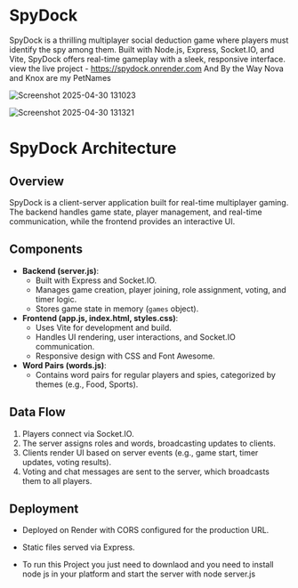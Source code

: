 # SpyDock
SpyDock is a thrilling multiplayer social deduction game where players must identify the spy among them. Built with Node.js, Express, Socket.IO, and Vite, SpyDock offers real-time gameplay with a sleek, responsive interface.
view the live project - https://spydock.onrender.com
And By the Way Nova and Knox are my PetNames

![Screenshot 2025-04-30 131023](https://github.com/user-attachments/assets/0f4b5512-8f3a-432d-a9b0-e736be046fad)

![Screenshot 2025-04-30 131321](https://github.com/user-attachments/assets/9ff96b39-da93-4423-9c5d-9510c5c52e88)

# SpyDock Architecture

## Overview
SpyDock is a client-server application built for real-time multiplayer gaming. The backend handles game state, player management, and real-time communication, while the frontend provides an interactive UI.

## Components
- **Backend (server.js)**:
  - Built with Express and Socket.IO.
  - Manages game creation, player joining, role assignment, voting, and timer logic.
  - Stores game state in memory (`games` object).
- **Frontend (app.js, index.html, styles.css)**:
  - Uses Vite for development and build.
  - Handles UI rendering, user interactions, and Socket.IO communication.
  - Responsive design with CSS and Font Awesome.
- **Word Pairs (words.js)**:
  - Contains word pairs for regular players and spies, categorized by themes (e.g., Food, Sports).

## Data Flow
1. Players connect via Socket.IO.
2. The server assigns roles and words, broadcasting updates to clients.
3. Clients render UI based on server events (e.g., game start, timer updates, voting results).
4. Voting and chat messages are sent to the server, which broadcasts them to all players.

## Deployment
- Deployed on Render with CORS configured for the production URL.
- Static files served via Express.

- To run this Project you just need to downlaod and you need to install node js in your platform and start the server with node server.js
